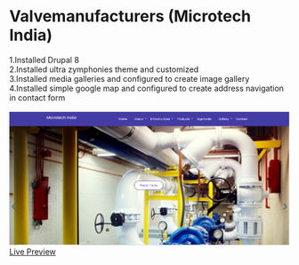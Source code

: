 # Valvemanufacturers (Microtech India)
1.Installed Drupal 8<br>
2.Installed ultra zymphonies theme and customized<br>
3.Installed media galleries and configured to create image gallery<br>
4.Installed simple google map and configured to create address navigation in contact form<br><br>
<img src = "mtech.PNG"><br>
<a href = "https://valve-manufacturers.site/">Live Preview</a>
